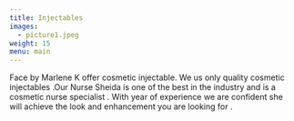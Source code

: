 ```yaml
---
title: Injectables
images:
  - picture1.jpeg
weight: 15
menu: main
---
```

Face by Marlene K offer cosmetic injectable.  We us only quality cosmetic injectables .Our Nurse Sheida is one of the best in the industry and is a cosmetic nurse specialist . With year of experience we are confident she will achieve the look and enhancement you are looking for .